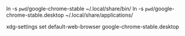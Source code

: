 ln -s `pwd`/google-chrome-stable ~/.local/share/bin/
ln -s `pwd`/google-chrome-stable.desktop ~/.local/share/applications/

xdg-settings set default-web-browser google-chrome-stable.desktop
